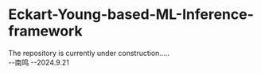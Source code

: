 # Eckart-Young-based-ML-Inference-framework

The repository is currently under construction.....  
                                                     --南鸣
                                      										--2024.9.21

